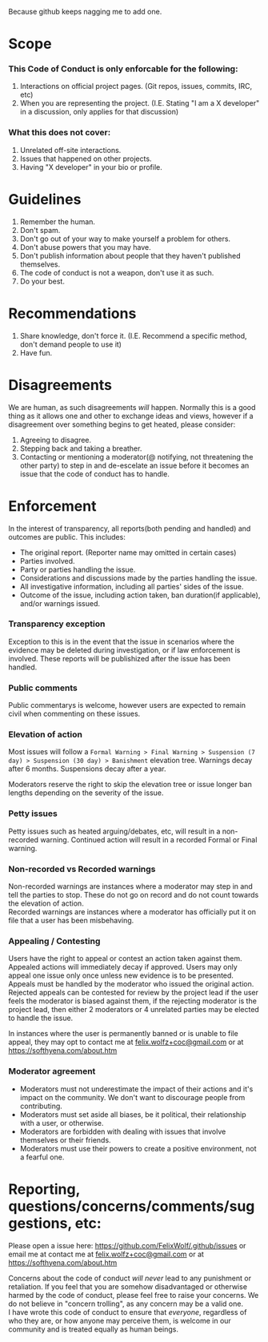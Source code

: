 Because github keeps nagging me to add one.

# Scope
### This Code of Conduct is only enforcable for the following:
1. Interactions on official project pages. (Git repos, issues, commits, IRC, etc)
2. When you are representing the project. (I.E. Stating "I am a X developer" in a discussion, only applies for that discussion)

### What this does not cover:
1. Unrelated off-site interactions.
2. Issues that happened on other projects.
3. Having "X developer" in your bio or profile.

# Guidelines
1. Remember the human.
2. Don't spam.
3. Don't go out of your way to make yourself a problem for others.
4. Don't abuse powers that you may have.
5. Don't publish information about people that they haven't published themselves.
6. The code of conduct is not a weapon, don't use it as such.
7. Do your best.

# Recommendations
1. Share knowledge, don't force it. (I.E. Recommend a specific method, don't demand people to use it)
2. Have fun.

# Disagreements
We are human, as such disagreements *will* happen. Normally this is a good thing as it allows one and other to exchange ideas and views, however if a disagreement over something begins to get heated, please consider:
1. Agreeing to disagree.
2. Stepping back and taking a breather.
3. Contacting or mentioning a moderator(@ notifying, not threatening the other party) to step in and de-escelate an issue before it becomes an issue that the code of conduct has to handle.

# Enforcement
In the interest of transparency, all reports(both pending and handled) and outcomes are public.
This includes:
* The original report. (Reporter name may omitted in certain cases)
* Parties involved.
* Party or parties handling the issue.
* Considerations and discussions made by the parties handling the issue.
* All investigative information, including all parties' sides of the issue.
* Outcome of the issue, including action taken, ban duration(if applicable), and/or warnings issued.

### Transparency exception
Exception to this is in the event that the issue in scenarios where the evidence may be deleted during investigation, or if law enforcement is involved.
These reports will be publishized after the issue has been handled.

### Public comments
Public commentarys is welcome, however users are expected to remain civil when commenting on these issues.

### Elevation of action
Most issues will follow a `Formal Warning > Final Warning > Suspension (7 day) > Suspension (30 day) > Banishment` elevation tree.
Warnings decay after 6 months. Suspensions decay after a year.

Moderators reserve the right to skip the elevation tree or issue longer ban lengths depending on the severity of the issue.

### Petty issues
Petty issues such as heated arguing/debates, etc, will result in a non-recorded warning. Continued action will result in a recorded Formal or Final warning.

### Non-recorded vs Recorded warnings
Non-recorded warnings are instances where a moderator may step in and tell the parties to stop. These do not go on record and do not count towards the elevation of action.<br/>
Recorded warnings are instances where a moderator has officially put it on file that a user has been misbehaving.

### Appealing / Contesting
Users have the right to appeal or contest an action taken against them. Appealed actions will immediately decay if approved.
Users may only appeal one issue only once unless new evidence is to be presented. Appeals must be handled by the moderator who issued the original action.
Rejected appeals can be contested for review by the project lead if the user feels the moderator is biased against them, if the rejecting moderator is the project lead, then either 2 moderators or 4 unrelated parties may be elected to handle the issue.

In instances where the user is permanently banned or is unable to file appeal, they may opt to contact me at [felix.wolfz+coc@gmail.com](mailto:felix.wolfz+coc@gmail.com) or at https://softhyena.com/about.htm

### Moderator agreement
* Moderators must not underestimate the impact of their actions and it's impact on the community. We don't want to discourage people from contributing.
* Moderators must set aside all biases, be it political, their relationship with a user, or otherwise.
* Moderators are forbidden with dealing with issues that involve themselves or their friends.
* Moderators must use their powers to create a positive environment, not a fearful one.

# Reporting, questions/concerns/comments/suggestions, etc:
Please open a issue here: https://github.com/FelixWolf/.github/issues
or email me at contact me at [felix.wolfz+coc@gmail.com](mailto:felix.wolfz+coc@gmail.com) or at https://softhyena.com/about.htm

Concerns about the code of conduct *will never* lead to any punishment or retaliation. If you feel that you are somehow disadvantaged or otherwise harmed by the code of conduct, please feel free to raise your concerns. We do not believe in "concern trolling", as any concern may be a valid one. <br/>
I have wrote this code of conduct to ensure that *everyone*, regardless of who they are, or how anyone may perceive them, is welcome in our community and is treated equally as human beings.
